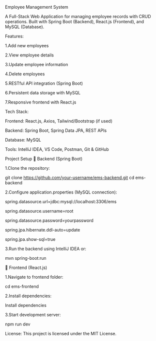 Employee Management System

A Full-Stack Web Application for managing employee records with CRUD operations.
Built with Spring Boot (Backend), React.js (Frontend), and MySQL (Database).

Features:

1.Add new employees

2.View employee details

3.Update employee information

4.Delete employees

5.RESTful API integration (Spring Boot)

6.Persistent data storage with MySQL

7.Responsive frontend with React.js

Tech Stack:

Frontend: React.js, Axios, Tailwind/Bootstrap (if used)

Backend: Spring Boot, Spring Data JPA, REST APIs

Database: MySQL

Tools: IntelliJ IDEA, VS Code, Postman, Git & GitHub


Project Setup
🔹 Backend (Spring Boot)

1.Clone the repository:

git clone https://github.com/your-username/ems-backend.git
cd ems-backend

2.Configure application.properties (MySQL connection):

spring.datasource.url=jdbc:mysql://localhost:3306/ems

spring.datasource.username=root

spring.datasource.password=yourpassword

spring.jpa.hibernate.ddl-auto=update

spring.jpa.show-sql=true

3.Run the backend using IntelliJ IDEA or:

mvn spring-boot:run

🔹 Frontend (React.js)

1.Navigate to frontend folder:

cd ems-frontend

2.Install dependencies:

Install dependencies

3.Start development server:

npm run dev


License:
This project is licensed under the MIT License.
